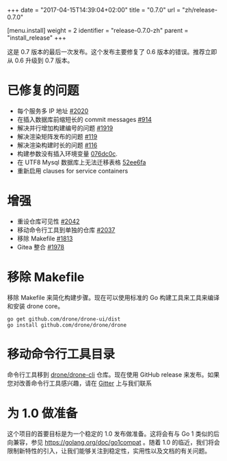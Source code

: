 +++
date = "2017-04-15T14:39:04+02:00"
title = "0.7.0"
url = "zh/release-0.7.0"

[menu.install]
  weight = 2
  identifier = "release-0.7.0-zh"
  parent = "install_release"
+++

<!--This is the final release for version 0.7. This release is mostly comprised of bug fixes introduced in the 0.6 release. It is therefore highly recommended to upgrade from 0.6 to 0.7 right away.-->

这是 0.7 版本的最后一次发布。这个发布主要修复了 0.6 版本的错误。推荐立即从 0.6 升级到 0.7 版本。

<!--# Closed Issues-->

# 已修复的问题

<!--* Multiple IP addresses issued per service. See [#2020](https://github.com/drone/drone/issues/2020)
* Trim long commit messages before database insert. See [#914](https://github.com/drone/drone/issues/914)
* Fix error concurrently incrementing build number. See [#1919](https://github.com/drone/drone/issues/1919)
* Fix issue rendering matrix deployments. See [#119](https://github.com/drone/drone-ui/pull/119)
* Fix issue rendering build duration. See [#116](https://github.com/drone/drone-ui/pull/116)
* Deployment parameters not injected as environment variables. See [076dc0c](https://github.com/drone/drone/commit/076dc0c3b93b1acde22ee68d4f5506f7d6538efd).
* Creating the migration table fails with a UTF8 Mysql database. See [52ee6fa](https://github.com/drone/drone/commit/52ee6fa5be91b526ada56703a4479e9db310eba5)
* Re-enable when clauses for service containers.-->

* 每个服务多 IP 地址 [#2020](https://github.com/drone/drone/issues/2020)
* 在插入数据库前缩短长的 commit messages [#914](https://github.com/drone/drone/issues/914)
* 解决并行增加构建编号的问题 [#1919](https://github.com/drone/drone/issues/1919)
* 解决渲染矩阵发布的问题 [#119](https://github.com/drone/drone-ui/pull/119)
* 解决渲染构建时长的问题 [#116](https://github.com/drone/drone-ui/pull/116)
* 构建参数没有插入环境变量 [076dc0c](https://github.com/drone/drone/commit/076dc0c3b93b1acde22ee68d4f5506f7d6538efd).
* 在 UTF8 Mysql 数据库上无法迁移表格 [52ee6fa](https://github.com/drone/drone/commit/52ee6fa5be91b526ada56703a4479e9db310eba5)
* 重新启用 clauses for service containers

# 增强

<!--* Ability to override repository visibility. See [#2042](https://github.com/drone/drone/issues/2042)
* Move the command line utility to a separate repository. See [#2037](https://github.com/drone/drone/issues/2037)
* Remove the Makefile. See [#1813](https://github.com/drone/drone/issues/1813)
* Gitea integration. See [#1978](https://github.com/drone/drone/issues/1978)-->

* 重设仓库可见性 [#2042](https://github.com/drone/drone/issues/2042)
* 移动命令行工具到单独的仓库 [#2037](https://github.com/drone/drone/issues/2037)
* 移除 Makefile [#1813](https://github.com/drone/drone/issues/1813)
* Gitea 整合 [#1978](https://github.com/drone/drone/issues/1978)

# 移除 Makefile

<!--The Makefile was removed and the build process simplified. It is now possible to build and install drone core using the standard Go build toolchain.-->

移除 Makefile 来简化构建步骤。现在可以使用标准的 Go 构建工具来工具来编译和安装 drone core。

```nohighlight
go get github.com/drone/drone-ui/dist
go install github.com/drone/drone/drone
```

# 移动命令行工具目录

<!--The command line utility moved to the [drone/drone-cli](https://github.com/drone/drone-cli) repository and is now being distributed by GitHub [releases](https://github.com/drone/drone-cli/releases). If you would like to help improve the command line utility please [inquire](https://gitter.im/drone/drone) about joining the drone organization.-->

命令行工具移到 [drone/drone-cli](https://github.com/drone/drone-cli) 仓库。现在使用 GitHub release 来发布。如果您对改善命令行工具感兴趣，请在 [Gitter](https://gitter.im/drone/drone) 上与我们联系

# 为 1.0 做准备

<!--The primary goal at this stage of the project is to reach a stable 1.0 release. This will include a compatibility promise similar to Go 1 (see https://golang.org/doc/go1compat). As we approach a 1.0 we will limit the introduction of new features so that we can focus on stability, usability and documentation.-->

这个项目的首要目标是为一个稳定的 1.0 发布做准备。这将会有与 Go 1 类似的后向兼容，参见 https://golang.org/doc/go1compat 。随着 1.0 的临近，我们将会限制新特性的引入，让我们能够关注到稳定性，实用性以及文档的有关问题。
